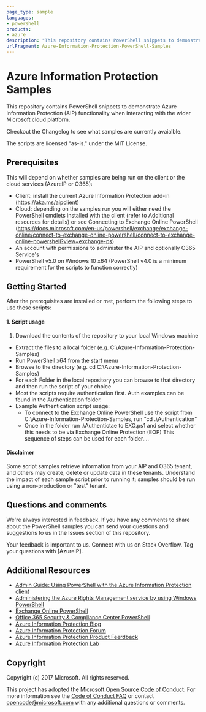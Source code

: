 ```yaml
---
page_type: sample
languages:
- powershell
products:
- azure
description: "This repository contains PowerShell snippets to demonstrate Azure Information Protection (AIP) functionality when interacting with the wider Microsoft cloud platform."
urlFragment: Azure-Information-Protection-PowerShell-Samples
---
```



# Azure Information Protection Samples

This repository contains PowerShell snippets to demonstrate Azure Information Protection (AIP) functionality when interacting with the wider Microsoft cloud platform.

Checkout the Changelog to see what samples are currently avaialble.

The scripts are licensed "as-is." under the MIT License.

## Prerequisites
This will depend on whether samples are being run on the client or the cloud services (AzureIP or O365):
* Client: install the current Azure Information Protection add-in (https://aka.ms/aipclient)
* Cloud: depending on the samples run you will either need the PowerShell cmdlets installed with the client (refer to Additional resources for details) or
see Connecting to Exchange Online PowerShell (https://docs.microsoft.com/en-us/powershell/exchange/exchange-online/connect-to-exchange-online-powershell/connect-to-exchange-online-powershell?view=exchange-ps)
* An account with permissions to administer the AIP and optionally O365 Service's
* PowerShell v5.0 on Windows 10 x64 (PowerShell v4.0 is a minimum requirement for the scripts to function correctly)

## Getting Started
After the prerequisites are installed or met, perform the following steps to use these scripts:

#### 1. Script usage

1. Download the contents of the repository to your local Windows machine
* Extract the files to a local folder (e.g. C:\Azure-Information-Protection-Samples)
* Run PowerShell x64 from the start menu
* Browse to the directory (e.g. cd C:\Azure-Information-Protection-Samples)
* For each Folder in the local repository you can browse to that directory and then run the script of your choice
* Most the scripts require authentication first. Auth examples can be found in the Authentication folder.
* Example Authentication script usage:
  * To connect to the Exchange Online PowerShell use the script from C:\Azure-Information-Protection-Samples, run "cd .\Authentication\"
  * Once in the folder run .\Authentictae to EXO.ps1 and select whether this needs to be via Exchange Online Protection (EOP)
  This sequence of steps can be used for each folder....

#### Disclaimer

Some script samples retrieve information from your AIP and O365 tenant, and others may create, delete or update data in these tenants.  Understand the impact of each sample script prior to running it; samples should be run using a non-production or "test" tenant. 

## Questions and comments

We're always interested in feedback. If you have any comments to share about the PowerShell samples you can send your questions and suggestions to us in the Issues section of this repository.

Your feedback is important to us. Connect with us on Stack Overflow. Tag your questions with [AzureIP].


## Additional Resources
* [Admin Guide: Using PowerShell with the Azure Information Protection client](https://docs.microsoft.com/en-us/azure/information-protection/rms-client/client-admin-guide-powershell)
* [Administering the Azure Rights Management service by using Windows PowerShell](https://docs.microsoft.com/en-us/azure/information-protection/administer-powershell)
* [Exchange Online PowerShell](https://docs.microsoft.com/en-us/powershell/exchange/exchange-online/exchange-online-powershell?view=exchange-ps)
* [Office 365 Security & Compliance Center PowerShell](https://docs.microsoft.com/en-gb/powershell/exchange/office-365-scc/office-365-scc-powershell?view=exchange-ps)
* [Azure Information Protection Blog](https://aka.ms/aipblogs)
* [Azure Information Protection Forum](https://www.yammer.com/AskIPteam)
* [Azure Information Protection Product Feerdback](https://msip.uservoice.com/)
* [Azure Information Protection Lab](https://aka.ms/AIPLab)


## Copyright
Copyright (c) 2017 Microsoft. All rights reserved.

This project has adopted the [Microsoft Open Source Code of Conduct](https://opensource.microsoft.com/codeofconduct/). For more information see the [Code of Conduct FAQ](https://opensource.microsoft.com/codeofconduct/faq/) or contact [opencode@microsoft.com](mailto:opencode@microsoft.com) with any additional questions or comments.
